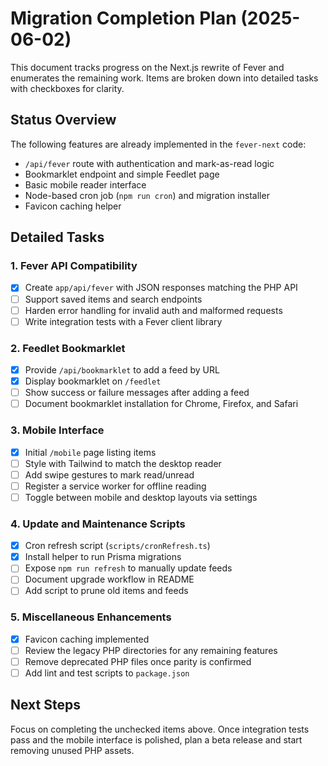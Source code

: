 # Migration Completion Plan (2025-06-02)

This document tracks progress on the Next.js rewrite of Fever and enumerates the remaining work. Items are broken down into detailed tasks with checkboxes for clarity.

## Status Overview

The following features are already implemented in the `fever-next` code:

- `/api/fever` route with authentication and mark-as-read logic
- Bookmarklet endpoint and simple Feedlet page
- Basic mobile reader interface
- Node-based cron job (`npm run cron`) and migration installer
- Favicon caching helper

## Detailed Tasks

### 1. Fever API Compatibility
- [x] Create `app/api/fever` with JSON responses matching the PHP API
- [ ] Support saved items and search endpoints
- [ ] Harden error handling for invalid auth and malformed requests
- [ ] Write integration tests with a Fever client library

### 2. Feedlet Bookmarklet
- [x] Provide `/api/bookmarklet` to add a feed by URL
- [x] Display bookmarklet on `/feedlet`
- [ ] Show success or failure messages after adding a feed
- [ ] Document bookmarklet installation for Chrome, Firefox, and Safari

### 3. Mobile Interface
- [x] Initial `/mobile` page listing items
- [ ] Style with Tailwind to match the desktop reader
- [ ] Add swipe gestures to mark read/unread
- [ ] Register a service worker for offline reading
- [ ] Toggle between mobile and desktop layouts via settings

### 4. Update and Maintenance Scripts
- [x] Cron refresh script (`scripts/cronRefresh.ts`)
- [x] Install helper to run Prisma migrations
- [ ] Expose `npm run refresh` to manually update feeds
- [ ] Document upgrade workflow in README
- [ ] Add script to prune old items and feeds

### 5. Miscellaneous Enhancements
- [x] Favicon caching implemented
- [ ] Review the legacy PHP directories for any remaining features
- [ ] Remove deprecated PHP files once parity is confirmed
- [ ] Add lint and test scripts to `package.json`

## Next Steps

Focus on completing the unchecked items above. Once integration tests pass and the mobile interface is polished, plan a beta release and start removing unused PHP assets.
